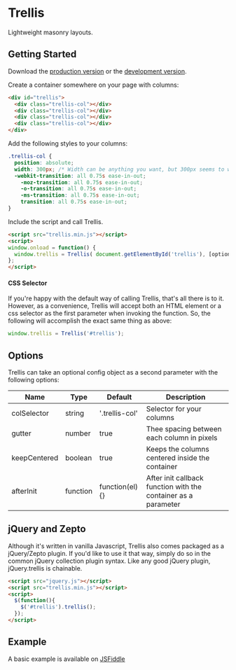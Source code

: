 # Trellis

Lightweight masonry layouts.

## Getting Started

Download the [production version][min] or the [development version][max].

[min]: https://raw.github.com/corporadobob/trellis/master/dist/trellis.min.js
[max]: https://raw.github.com/corporadobob/trellis/master/dist/trellis.js

Create a container somewhere on your page with columns:

```html
<div id="trellis">
  <div class="trellis-col"></div>
  <div class="trellis-col"></div>
  <div class="trellis-col"></div>
  <div class="trellis-col"></div>
</div>
```

Add the following styles to your columns:

```scss
.trellis-col {
  position: absolute;
  width: 300px; /* Width can be anything you want, but 300px seems to work nicely */
  -webkit-transition: all 0.75s ease-in-out;
    -moz-transition: all 0.75s ease-in-out;
    -o-transition: all 0.75s ease-in-out;
    -ms-transition: all 0.75s ease-in-out;
    transition: all 0.75s ease-in-out;
}
```

Include the script and call Trellis.

```html
<script src="trellis.min.js"></script>
<script>
window.onload = function() {
  window.trellis = Trellis( document.getElementById('trellis'), [options] );
};
</script>
```

#### CSS Selector

If you're happy with the default way of calling Trellis, that's all there is to it. However, as a convenience, Trellis will accept both an HTML element or a css selector as the first parameter when invoking the function. So, the following will accomplish the exact same thing as above:

```js
window.trellis = Trellis('#trellis');
```

## Options

Trellis can take an optional config object as a second parameter with the following options:

Name          | Type       | Default        | Description
--------------|------------| ---------------|---------------------------
colSelector   | string     | '.trellis-col' | Selector for your columns
gutter        | number     | true           | Thee spacing between each column in pixels
keepCentered  | boolean    | true           | Keeps the columns centered inside the container
afterInit     | function   | function(el){} | After init callback function with the container as a parameter

## jQuery and Zepto

Although it's written in vanilla Javascript, Trellis also comes packaged as a jQuery/Zepto plugin. If you'd like to use it that way, simply do so in the common jQuery collection plugin syntax. Like any good jQuery plugin, jQuery.trellis is chainable.

```html
<script src="jquery.js"></script>
<script src="trellis.min.js"></script>
<script>
  $(function(){
    $('#trellis').trellis();
  });
</script>
```

## Example

A basic example is available on [JSFiddle](http://jsfiddle.net/VVsLt/)

